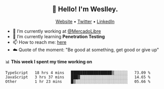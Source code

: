 <h2 align="center">👋 Hello! I'm Weslley.</h2>
<p align="center">
  <a href="http://weslleyneri.com.br">Website</a> •
  <a href="https://twitter.com/Weslley_Neri">Twitter</a> •
  <a href="https://www.linkedin.com/in/weslley-neri-3658908b">LinkedIn</a>
</p>


- 🔭 I’m currently working at [@MercadoLibre](https://github.com/mercadolibre)
- 🌱 I’m currently learning **Penetration Testing**
- 📫 How to reach me: [here](mailto:weslley39@gmail.com)
- ☁️ Quote of the moment: "Be good at something, get good or give up"

📊 **This week I spent my time working on**
<!--START_SECTION:waka-->

```text
TypeScript   18 hrs 4 mins   ██████████████████▒░░░░░░   73.09 %
JavaScript   3 hrs 37 mins   ███▓░░░░░░░░░░░░░░░░░░░░░   14.65 %
Other        1 hr 23 mins    █▒░░░░░░░░░░░░░░░░░░░░░░░   05.66 %
```

<!--END_SECTION:waka-->

<!-- Inspired by https://github.com/gruselhaus/gruselhaus -->
